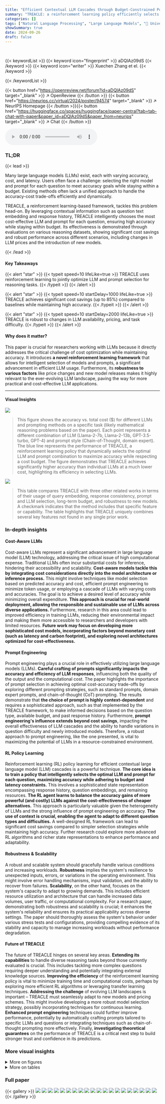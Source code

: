 ```yaml
---
title: "Efficient Contextual LLM Cascades through Budget-Constrained Policy Learning"
summary: "TREACLE: a reinforcement learning policy efficiently selects LLMs and prompts, achieving up to 85% cost savings while maintaining high accuracy in answering reasoning questions."
categories: []
tags: ["Natural Language Processing", "Large Language Models", "🏢 University of Michigan",]
showSummary: true
date: 2024-09-26
draft: false
---
```


<br>

{{< keywordList >}}
{{< keyword icon="fingerprint" >}} aDQlAz09dS {{< /keyword >}}
{{< keyword icon="writer" >}} Xuechen Zhang et el. {{< /keyword >}}
 
{{< /keywordList >}}

{{< button href="https://openreview.net/forum?id=aDQlAz09dS" target="_blank" >}}
↗ OpenReview
{{< /button >}}
{{< button href="https://neurips.cc/virtual/2024/poster/94574" target="_blank" >}}
↗ NeurIPS Homepage
{{< /button >}}{{< button href="https://huggingface.co/spaces/huggingface/paper-central?tab=tab-chat-with-paper&paper_id=aDQlAz09dS&paper_from=neurips" target="_blank" >}}
↗ Chat
{{< /button >}}



<audio controls>
    <source src="https://ai-paper-reviewer.com/aDQlAz09dS/podcast.wav" type="audio/wav">
    Your browser does not support the audio element.
</audio>


### TL;DR


{{< lead >}}

Many large language models (LLMs) exist, each with varying accuracy, cost, and latency.  Users often face a challenge: selecting the right model and prompt for each question to meet accuracy goals while staying within a budget.  Existing methods often lack a unified approach to handle the accuracy-cost trade-offs efficiently and dynamically. 

TREACLE, a reinforcement learning-based framework, tackles this problem head-on. By leveraging contextual information such as question text embedding and response history, TREACLE intelligently chooses the most cost-effective LLM and prompt for each question, ensuring high accuracy while staying within budget.  Its effectiveness is demonstrated through evaluations on various reasoning datasets, showing significant cost savings and robust performance across different scenarios, including changes in LLM prices and the introduction of new models.

{{< /lead >}}


#### Key Takeaways

{{< alert "star" >}}
{{< typeit speed=10 lifeLike=true >}} TREACLE uses reinforcement learning to jointly optimize LLM and prompt selection for reasoning tasks. {{< /typeit >}}
{{< /alert >}}

{{< alert "star" >}}
{{< typeit speed=10 startDelay=1000 lifeLike=true >}} TREACLE achieves significant cost savings (up to 85%) compared to baselines while maintaining high accuracy. {{< /typeit >}}
{{< /alert >}}

{{< alert "star" >}}
{{< typeit speed=10 startDelay=2000 lifeLike=true >}} TREACLE is robust to changes in LLM availability, pricing, and task difficulty. {{< /typeit >}}
{{< /alert >}}

#### Why does it matter?
This paper is crucial for researchers working with LLMs because it directly addresses the critical challenge of cost optimization while maintaining accuracy.  It introduces **a novel reinforcement learning framework** that allows for intelligent selection of models and prompts, a significant advancement in efficient LLM usage.  Furthermore, its **robustness to various factors** like price changes and new model releases makes it highly relevant to the ever-evolving LLM landscape, paving the way for more practical and cost-effective LLM applications.

------
#### Visual Insights



![](https://ai-paper-reviewer.com/aDQlAz09dS/figures_0_1.jpg)

> This figure shows the accuracy vs. total cost ($) for different LLMs and prompting methods on a specific task (likely mathematical reasoning problems based on the paper).  Each point represents a different combination of LLM (Llama-2-7b, Llama-2-13b, GPT-3.5-turbo, GPT-4) and prompt style (Chain-of-Thought, domain expert). The blue line represents the performance of TREACLE, a reinforcement learning policy that dynamically selects the optimal LLM and prompt combination to maximize accuracy while respecting a cost budget.  The figure demonstrates that TREACLE achieves significantly higher accuracy than individual LLMs at a much lower cost, highlighting its efficiency in selecting LLMs.





![](https://ai-paper-reviewer.com/aDQlAz09dS/tables_2_1.jpg)

> This table compares TREACLE with three other related works in terms of their usage of query embedding, response consistency, prompt and LLM selection, long-term budget, and robustness to new models.  A checkmark indicates that the method includes that specific feature or capability.  The table highlights that TREACLE uniquely combines several key features not found in any single prior work.





### In-depth insights


#### Cost-Aware LLMs
Cost-aware LLMs represent a significant advancement in large language model (LLM) technology, addressing the critical issue of high computational expense.  Traditional LLMs often incur substantial costs for inference, hindering their accessibility and scalability. **Cost-aware models tackle this by integrating cost considerations directly into the model architecture or inference process.** This might involve techniques like model selection based on predicted accuracy and cost, efficient prompt engineering to minimize token usage, or employing a cascade of LLMs with varying costs and accuracies.  The goal is to achieve a desired level of accuracy while minimizing overall expenditure. **This approach is crucial for real-world deployment, allowing the responsible and sustainable use of LLMs across diverse applications.**  Furthermore, research in this area could lead to improved efficiency in training LLMs, reducing their environmental impact and making them more accessible to researchers and developers with limited resources. **Future work may focus on developing more sophisticated cost models, incorporating factors beyond monetary cost (such as latency and carbon footprint), and exploring novel architectures optimized for cost-effectiveness.**

#### Prompt Engineering
Prompt engineering plays a crucial role in effectively utilizing large language models (LLMs).  **Careful crafting of prompts significantly impacts the accuracy and efficiency of LLM responses**, influencing both the quality of the output and the computational cost.  The paper highlights the importance of prompt selection in achieving optimal cost-accuracy trade-offs by exploring different prompting strategies, such as standard prompts, domain expert prompts, and chain-of-thought (CoT) prompting. The results demonstrate that **the choice of prompt is highly context-dependent** and requires a sophisticated approach, such as that implemented by the TREACLE framework, to make informed decisions based on the question type, available budget, and past response history.  Furthermore, **prompt engineering's influence extends beyond cost savings**, impacting the overall effectiveness of LLM cascades and the ability to handle variations in question difficulty and newly introduced models.  Therefore, a robust approach to prompt engineering, like the one presented, is vital to maximizing the potential of LLMs in a resource-constrained environment.

#### RL Policy Learning
Reinforcement learning (RL) policy learning for efficient contextual large language model (LLM) cascades is a powerful technique.  **The core idea is to train a policy that intelligently selects the optimal LLM and prompt for each question, maximizing accuracy while adhering to budget and latency constraints.** This involves a sophisticated state representation encompassing response history, question embeddings, and remaining resources.  **The RL agent learns to balance the accuracy gains of more powerful (and costly) LLMs against the cost-effectiveness of cheaper alternatives.**  This approach is particularly valuable given the heterogeneity of LLMs and the strong influence of prompt engineering on accuracy. **The use of context is crucial, enabling the agent to adapt to different question types and difficulties.**   A well-designed RL framework can lead to significant cost savings compared to simpler selection strategies while maintaining high accuracy.  Further research could explore more advanced RL algorithms and richer state representations to enhance performance and adaptability.

#### Robustness & Scalability
A robust and scalable system should gracefully handle various conditions and increasing workloads.  **Robustness** implies the system's resilience to unexpected inputs, errors, or variations in the operating environment.  This might involve error handling mechanisms, input validation, and the ability to recover from failures.  **Scalability**, on the other hand, focuses on the system's capacity to adapt to growing demands. This includes efficient resource utilization and architecture that can handle increased data volumes, user traffic, or computational complexity. For a research paper, demonstrating both robustness and scalability is crucial; it enhances the system's reliability and ensures its practical applicability across diverse settings. The paper should thoroughly assess the system's behavior under various stress tests and configurations, providing compelling evidence of its stability and capacity to manage increasing workloads without performance degradation.

#### Future of TREACLE
The future of TREACLE hinges on several key areas. **Extending its capabilities** to handle diverse reasoning tasks beyond those currently evaluated is crucial.  This includes tackling more complex questions requiring deeper understanding and potentially integrating external knowledge sources.  **Improving the efficiency** of the reinforcement learning policy is vital to minimize training time and computational costs, perhaps by exploring more efficient RL algorithms or leveraging transfer learning techniques. **Addressing the challenge** of evolving LLM landscapes is important – TREACLE must seamlessly adapt to new models and pricing schemes. This might involve developing a more robust model selection strategy, possibly incorporating techniques for continuous learning. **Enhanced prompt engineering** techniques could further improve performance, potentially by automatically crafting prompts tailored to specific LLMs and questions or integrating techniques such as chain-of-thought prompting more effectively.  Finally, **investigating theoretical guarantees** on the performance of TREACLE is a critical next step to build stronger trust and confidence in its predictions.


### More visual insights

<details>
<summary>More on figures
</summary>


![](https://ai-paper-reviewer.com/aDQlAz09dS/figures_3_1.jpg)

> This figure illustrates the TREACLE framework's workflow.  It shows how TREACLE takes in a sequence of questions and a budget, and uses a reinforcement learning (RL) policy to select the optimal large language model (LLM) and prompt for each question. The selection is based on the current state, which includes response consistency, input/output lengths, the remaining budget, the current LLM and prompt, and a text embedding of the question.  The framework also demonstrates its ability to handle new, unseen question types by projecting these into the existing text embedding space.


![](https://ai-paper-reviewer.com/aDQlAz09dS/figures_6_1.jpg)

> This figure compares the performance of TREACLE against several baselines across different cost functions (pure monetary price and price-latency tradeoffs) and budget constraints.  It showcases how TREACLE adapts to various cost structures and budgets while maintaining high accuracy. The dashed lines represent methods with unrealistic perfect knowledge of which models are best for which question, serving as upper bounds for comparison.  The plot shows accuracy on the y-axis and total budget on the x-axis, illustrating the accuracy-cost tradeoff for each method.


![](https://ai-paper-reviewer.com/aDQlAz09dS/figures_7_1.jpg)

> This figure compares the performance of TREACLE against several baselines across different cost functions and budget constraints.  The x-axis represents the total budget, and the y-axis represents the accuracy achieved.  Multiple lines show the performance for each method (TREACLE, Majority vote, Knapsack (online), Knapsack (offline), Single model, FrugalGPT, Calibrated cascade) under varying budgets and cost functions (pure monetary and monetary price-latency combination). The dashed lines represent theoretical upper bounds that assume perfect knowledge of question difficulty and cost which is not feasible in real-world scenarios. The figure demonstrates that TREACLE outperforms the baselines in most scenarios, approaching the theoretical optimum with higher budgets.


![](https://ai-paper-reviewer.com/aDQlAz09dS/figures_7_2.jpg)

> This figure compares the performance of TREACLE with and without the ability to re-query.  The dashed lines represent model variants that permit re-querying, while the solid lines show models that do not allow re-querying. The figure shows that without re-querying, accuracy is significantly lower, especially at lower budgets.  Only with significantly larger budgets do models without re-querying achieve comparable accuracy to those with re-querying, highlighting the importance of the re-querying mechanism for maintaining high accuracy while saving cost.


![](https://ai-paper-reviewer.com/aDQlAz09dS/figures_7_3.jpg)

> This figure shows the performance of various models (including TREACLE and FrugalGPT) before and after fine-tuning with new LLMs (MetaMath and GPT-4-turbo) and adjusted pricing. The x-axis represents the total cost, and the y-axis represents the accuracy.  It demonstrates TREACLE's adaptability to new models and price changes, showing that after fine-tuning, it achieves higher accuracy with a lower budget compared to both its previous version and FrugalGPT.  Light colors represent the performance before the update, while dark colors represent the performance after updating with the new models and prices.


![](https://ai-paper-reviewer.com/aDQlAz09dS/figures_8_1.jpg)

> This figure compares the performance of TREACLE against several baseline methods across various cost functions and budget levels.  The x-axis represents the total budget, while the y-axis shows the accuracy achieved.  Different lines represent different methods: TREACLE, FrugalGPT, a calibrated cascade approach, an offline and online knapsack algorithm, and a single model. The dashed lines represent methods that have perfect knowledge of the optimal cost-accuracy tradeoff (offline knapsack), showcasing the upper bound for performance. The results demonstrate that TREACLE consistently outperforms the other methods, approaching the performance of the offline knapsack, which is not feasible in a real-world setting.


![](https://ai-paper-reviewer.com/aDQlAz09dS/figures_8_2.jpg)

> This figure compares the performance of TREACLE against several baseline methods under various budget constraints and cost functions.  The x-axis represents the total budget, and the y-axis represents the accuracy.  Different lines represent different methods: TREACLE, FrugalGPT, a calibrated cascade, an online knapsack, an offline knapsack, and a single model.  The dashed lines show the performance of methods with perfect (offline) knowledge of the ideal model and prompt choices for each question, which is not feasible in reality but provides an upper bound on performance. The figure shows that TREACLE consistently outperforms the baselines in most scenarios, achieving accuracy close to the theoretical optimum (offline knapsack), especially when budgets are more constrained.


![](https://ai-paper-reviewer.com/aDQlAz09dS/figures_9_1.jpg)

> This figure compares the performance of TREACLE against several baseline methods across three different datasets (GSM8K, CSQA, and LLC) under various budget constraints and cost functions.  The cost functions consider pure monetary cost (with different scaling factors α) and a combination of monetary and latency cost (with different tradeoff coefficients β). The x-axis shows the total budget, and the y-axis represents the accuracy achieved. The figure highlights that TREACLE consistently outperforms the baselines and approaches the performance of the offline knapsack method (which has access to perfect knowledge of question difficulty and costs, making it impractical in real-world scenarios).


![](https://ai-paper-reviewer.com/aDQlAz09dS/figures_11_1.jpg)

> This figure displays the performance of different methods for various cost functions and budget constraints.  The x-axis represents the total budget, and the y-axis represents the accuracy achieved. Several methods are compared: Majority Vote, Knapsack (online and offline), Single model, FrugalGPT, Calibrated Cascade, and TREACLE. The dashed lines represent methods with perfect knowledge (ground truth) of the best model to use, which provides a theoretical upper bound for performance.  The plot shows that TREACLE consistently outperforms the other baselines and approaches the performance of the impractical ground-truth methods.  The plot is shown across multiple cost functions (α=1/50, 1/20, 1/10, and β=50k, 500k, 1M).  Each of these represents different trade-offs between accuracy and monetary cost, showing the robustness of TREACLE.


![](https://ai-paper-reviewer.com/aDQlAz09dS/figures_14_1.jpg)

> This figure compares the performance of different methods for answering questions under various cost functions and budget constraints.  The x-axis represents the total budget, while the y-axis shows the accuracy.  Several methods are compared, including TREACLE, FrugalGPT, and various baseline methods. The dashed lines represent methods that have access to perfect knowledge (ground truth), which is not practical but serves as an upper bound on performance.  The plot shows how TREACLE achieves high accuracy while saving on cost, outperforming other methods, especially under tighter budgets. The results are shown for different cost functions, demonstrating TREACLE's robustness and adaptability.


![](https://ai-paper-reviewer.com/aDQlAz09dS/figures_16_1.jpg)

> This figure shows the accuracy vs. cost trade-offs of various Llama and GPT LLMs on grade school math word problems.  The x-axis represents the total cost in dollars, and the y-axis represents the accuracy of the models. The different colored lines represent different LLMs and prompting schemes. The TREACLE line shows that the proposed approach achieves high accuracy at a significantly lower cost compared to the individual LLMs and prompting schemes.  It essentially finds the Pareto optimal frontier between cost and accuracy.


![](https://ai-paper-reviewer.com/aDQlAz09dS/figures_17_1.jpg)

> This figure compares the performance of different methods for solving reasoning problems under various budget constraints and cost functions.  The x-axis represents the total budget, and the y-axis represents the accuracy achieved.  Multiple lines represent different methods: TREACLE (the proposed method), Majority Voting, Offline and Online Knapsack (theoretical optimal methods with complete knowledge of all costs and benefits), FrugalGPT, and Calibrated Cascade.  The dashed lines represent theoretical upper bounds using offline methods that have access to perfect knowledge. The plot shows that TREACLE consistently outperforms other methods, approaching the performance of offline knapsack methods (which are impractical in real settings).  The performance is shown for GSM8K across different cost parameterizations (α and β).


![](https://ai-paper-reviewer.com/aDQlAz09dS/figures_19_1.jpg)

> This figure compares the performance of different methods for solving reasoning problems under various cost constraints and functions.  The x-axis represents the total budget allocated, and the y-axis represents the accuracy achieved.  The methods compared include TREACLE, FrugalGPT, a calibrated cascade, majority voting, and both online and offline knapsack approaches (the latter two having perfect knowledge of optimal costs). For each method, multiple lines are shown, each corresponding to a different cost function (pure monetary cost with varying coefficients, and combinations of monetary cost and latency). The dashed lines represent upper bounds on performance achievable if one had perfect knowledge of optimal costs which is generally not realistic.


![](https://ai-paper-reviewer.com/aDQlAz09dS/figures_21_1.jpg)

> This figure shows the accuracy vs. total cost of various LLMs (Llama-2-7b, Llama-2-13b, GPT-3.5-turbo, GPT-4) using different prompting strategies (Chain-of-Thought (CoT), domain expert) on a specific task (grade-school math problems).  It highlights that TREACLE, the proposed method, significantly reduces cost while maintaining high accuracy by intelligently selecting the most cost-effective LLM and prompting scheme for each question. The Pareto front formed by TREACLE demonstrates its superior performance compared to using individual LLMs alone.


![](https://ai-paper-reviewer.com/aDQlAz09dS/figures_21_2.jpg)

> This figure compares the performance of TREACLE against several baseline methods across various cost functions and budget constraints.  The x-axis represents the total budget, and the y-axis represents the accuracy achieved.  Different lines represent different methods, including TREACLE, a simple single model approach, FrugalGPT, and a calibrated cascade method.  The dashed lines represent theoretical optimal methods (offline and online knapsack) that have access to perfect information about the accuracy and cost of each model.  The figure shows that TREACLE consistently outperforms other methods across different budgets and cost functions.


</details>




<details>
<summary>More on tables
</summary>


![](https://ai-paper-reviewer.com/aDQlAz09dS/tables_16_1.jpg)
> This table compares the accuracy of TREACLE and the Calibrated Cascade method under two scenarios: one with time-varying API latency and one with constant latency.  It shows that TREACLE is more robust to fluctuating latency, maintaining higher accuracy than the Calibrated Cascade approach which assumes constant latency.  The 'Update time' column indicates how long it takes to adjust for the changed latency for each method.

![](https://ai-paper-reviewer.com/aDQlAz09dS/tables_17_1.jpg)
> This table presents the performance of different LLMs and prompting strategies on three datasets (GSM8K, CSQA, LLC).  For each model and prompt, it shows the accuracy achieved on training and test sets, average latency per query, and average monetary price per query. Note that Llama models don't have a monetary price since they're open source and run locally. This table provides a quantitative basis for comparing and selecting models based on their accuracy, cost, and latency trade-offs.

![](https://ai-paper-reviewer.com/aDQlAz09dS/tables_17_2.jpg)
> This table presents the performance of different LLMs across three datasets (GSM8K, CSQA, LLC) using three different prompting strategies (plain text, domain expert, CoT). For each LLM and prompt combination, it shows the training and testing accuracy, average query latency, and average monetary price. Note that the Llama models do not have a monetary price as they are open-source and run locally.

![](https://ai-paper-reviewer.com/aDQlAz09dS/tables_17_3.jpg)
> This table presents the performance of different LLMs (Llama and GPT variants) on three different datasets (GSM8K, CSQA, and LLC). For each LLM and dataset, the table shows the accuracy, average latency, and average monetary price for a single query with temperature set to 0.  Note that Llama models don't have a direct monetary price because they are open source and run locally. The table is useful for understanding the trade-offs between accuracy, latency, and cost across different LLMs and for different reasoning tasks.

![](https://ai-paper-reviewer.com/aDQlAz09dS/tables_18_1.jpg)
> This table presents the performance of different LLMs across three datasets (GSM8K, CSQA, LLC) using different prompting strategies.  For each LLM and prompt type, it shows the accuracy achieved on the training and test sets, the average latency per query, and the average monetary price per query.  Note that the Llama models do not have a direct monetary price as they are open-source and run locally.

![](https://ai-paper-reviewer.com/aDQlAz09dS/tables_18_2.jpg)
> This table presents the performance of different LLMs (Llama-2-7b, Llama-2-13b, GPT-3.5-turbo, GPT-4, and MetaMath) across three datasets (GSM8K, CSQA, LLC) using various prompting strategies (plain text, domain expert, and CoT few-shot).  For each LLM and prompt combination, the table lists the accuracy, average latency (in seconds per query), and average monetary price (in dollars per query).  Note that Llama models are open-source and thus do not incur a direct monetary cost, unlike the GPT models which utilize commercial APIs.

![](https://ai-paper-reviewer.com/aDQlAz09dS/tables_18_3.jpg)
> This table presents the performance of different LLMs (Llama and GPT variants) across three datasets (GSM8K, CSQA, LLC) using three different prompting strategies (plain text, domain expert, chain-of-thought).  For each LLM and prompt combination, the average accuracy, latency, and monetary price (where applicable) are reported for both the training and test sets.  The table highlights the varied capabilities and costs associated with different LLMs and prompting approaches.

![](https://ai-paper-reviewer.com/aDQlAz09dS/tables_20_1.jpg)
> This table presents the performance of different LLMs and prompting strategies on three datasets (GSM8K, CSQA, LLC).  For each model and prompt combination, it lists the training and testing accuracy, average latency per query, and average monetary price per query.  Note that the Llama models do not have a monetary price because they are open-source and run locally. The table helps to understand the trade-offs between accuracy, latency, and cost for various LLMs and prompting strategies, providing essential data for the TREACLE model's decision-making process.

![](https://ai-paper-reviewer.com/aDQlAz09dS/tables_20_2.jpg)
> This table presents the performance of different LLMs on three datasets (GSM8K, CSQA, LLC) using three different prompting strategies (plain text, standard few-shot, CoT few-shot).  For each LLM and prompt combination, the table shows the training and testing accuracy, average latency, and average monetary price per query. Note that the Llama models do not have a direct monetary price because they are open-source and run locally.

![](https://ai-paper-reviewer.com/aDQlAz09dS/tables_20_3.jpg)
> This table presents the performance of different LLMs (Llama and GPT variants) on three different datasets (GSM8K, CSQA, LLC). For each LLM, three different prompts are used (plain text, domain expert, and CoT). The table shows the accuracy, average latency, and average monetary price for each LLM-prompt combination. The Llama models are open-source and run locally, so they do not have a direct monetary price.

![](https://ai-paper-reviewer.com/aDQlAz09dS/tables_20_4.jpg)
> This table presents the performance of different LLMs (Llama and GPT variants) on three reasoning datasets (GSM8K, CSQA, and LLC).  For each LLM and dataset, it shows the accuracy, latency, and price (where applicable) of using a single query with a temperature of 0.  The table highlights the trade-offs between accuracy, latency, and cost for different models and datasets. Note that the Llama models are open source and run locally, so they do not have a direct monetary price.

![](https://ai-paper-reviewer.com/aDQlAz09dS/tables_21_1.jpg)
> This table presents a quantitative comparison of various LLMs across three different reasoning datasets (GSM8K, CSQA, and LLC). For each LLM and dataset combination, the table lists the average accuracy, latency, and monetary price (where applicable) observed when answering a single query with temperature set to 0.  The results offer insights into the tradeoffs between accuracy, speed, and cost of different LLMs.  Note that Llama models do not have a direct monetary price because they are open-source and were run locally.

![](https://ai-paper-reviewer.com/aDQlAz09dS/tables_22_1.jpg)
> This table presents the performance characterization of different LLMs (Llama and GPT variants) across three datasets (GSM8K, CSQA, LLC) using three different prompting strategies (plain text, domain expert, CoT).  For each LLM and prompt combination, the table provides the training and testing accuracy, average latency per query, and average monetary price per query.  Note that the Llama models do not have a direct monetary price since they are open-source and run locally.

![](https://ai-paper-reviewer.com/aDQlAz09dS/tables_23_1.jpg)
> This table presents the performance of different LLMs (Llama and GPT variants) on three different datasets (GSM8K, CSQA, LLC). For each LLM and dataset, it shows the accuracy, average latency, and average monetary price (for GPT models only) for a single query with a temperature of 0.  The Llama models are open-source and run locally, so their monetary price is not applicable.

![](https://ai-paper-reviewer.com/aDQlAz09dS/tables_24_1.jpg)
> This table presents the performance of different LLMs (Llama and GPT variants) on three datasets (GSM8K, CSQA, LLC) using three different prompting strategies (plain text, domain expert, and chain-of-thought).  For each LLM and prompt combination on each dataset, the table lists the accuracy, average latency, and monetary price (where applicable) of a single query with a temperature setting of 0.  The Llama models are open source and run locally, so they don't have a direct monetary cost.  This data helps to quantify the accuracy-cost-latency tradeoffs of various LLMs and prompts that are relevant to the paper's proposed TREACLE framework.

![](https://ai-paper-reviewer.com/aDQlAz09dS/tables_24_2.jpg)
> This table presents a comprehensive characterization of various Large Language Models (LLMs) across three different datasets (GSM8K, CSQA, LLC).  For each LLM and dataset, it details the accuracy achieved on training and testing sets, the average latency experienced per query, and the average monetary price (where applicable). The table highlights the trade-offs between accuracy, latency, and cost, crucial factors for selecting appropriate LLMs for various applications. The temperature parameter used for all queries was set to 0, enabling a fair comparison of the models' baseline performance.

</details>




### Full paper

{{< gallery >}}
<img src="https://ai-paper-reviewer.com/aDQlAz09dS/1.png" class="grid-w50 md:grid-w33 xl:grid-w25" />
<img src="https://ai-paper-reviewer.com/aDQlAz09dS/2.png" class="grid-w50 md:grid-w33 xl:grid-w25" />
<img src="https://ai-paper-reviewer.com/aDQlAz09dS/3.png" class="grid-w50 md:grid-w33 xl:grid-w25" />
<img src="https://ai-paper-reviewer.com/aDQlAz09dS/4.png" class="grid-w50 md:grid-w33 xl:grid-w25" />
<img src="https://ai-paper-reviewer.com/aDQlAz09dS/5.png" class="grid-w50 md:grid-w33 xl:grid-w25" />
<img src="https://ai-paper-reviewer.com/aDQlAz09dS/6.png" class="grid-w50 md:grid-w33 xl:grid-w25" />
<img src="https://ai-paper-reviewer.com/aDQlAz09dS/7.png" class="grid-w50 md:grid-w33 xl:grid-w25" />
<img src="https://ai-paper-reviewer.com/aDQlAz09dS/8.png" class="grid-w50 md:grid-w33 xl:grid-w25" />
<img src="https://ai-paper-reviewer.com/aDQlAz09dS/9.png" class="grid-w50 md:grid-w33 xl:grid-w25" />
<img src="https://ai-paper-reviewer.com/aDQlAz09dS/10.png" class="grid-w50 md:grid-w33 xl:grid-w25" />
<img src="https://ai-paper-reviewer.com/aDQlAz09dS/11.png" class="grid-w50 md:grid-w33 xl:grid-w25" />
<img src="https://ai-paper-reviewer.com/aDQlAz09dS/12.png" class="grid-w50 md:grid-w33 xl:grid-w25" />
<img src="https://ai-paper-reviewer.com/aDQlAz09dS/13.png" class="grid-w50 md:grid-w33 xl:grid-w25" />
<img src="https://ai-paper-reviewer.com/aDQlAz09dS/14.png" class="grid-w50 md:grid-w33 xl:grid-w25" />
<img src="https://ai-paper-reviewer.com/aDQlAz09dS/15.png" class="grid-w50 md:grid-w33 xl:grid-w25" />
<img src="https://ai-paper-reviewer.com/aDQlAz09dS/16.png" class="grid-w50 md:grid-w33 xl:grid-w25" />
<img src="https://ai-paper-reviewer.com/aDQlAz09dS/17.png" class="grid-w50 md:grid-w33 xl:grid-w25" />
<img src="https://ai-paper-reviewer.com/aDQlAz09dS/18.png" class="grid-w50 md:grid-w33 xl:grid-w25" />
<img src="https://ai-paper-reviewer.com/aDQlAz09dS/19.png" class="grid-w50 md:grid-w33 xl:grid-w25" />
<img src="https://ai-paper-reviewer.com/aDQlAz09dS/20.png" class="grid-w50 md:grid-w33 xl:grid-w25" />
{{< /gallery >}}